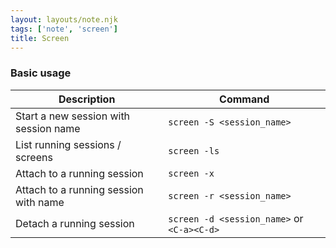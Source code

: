 ```yaml
---
layout: layouts/note.njk
tags: ['note', 'screen']
title: Screen
---
```



### Basic usage

| Description                            |Command                                    |
| ---------------------------------------|-------------------------------------------|
| Start a new session with session name  |`screen -S <session_name>`                 |
| List running sessions / screens        |`screen -ls`                               |
| Attach to a running session            |`screen -x`                                |
| Attach to a running session with name  |`screen -r <session_name>`                 |
| Detach a running session               |`screen -d <session_name>` or `<C-a><C-d>` |
